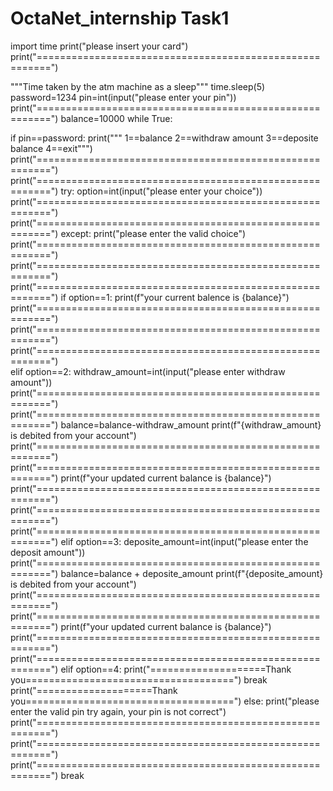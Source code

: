 # OctaNet_internship Task1


import time
print("please insert your card")
print("========================================================")

"""Time taken by the atm machine as a sleep"""
time.sleep(5)
password=1234
pin=int(input("please enter your pin"))
print("========================================================")
balance=10000
while True: 
    
 if pin==password:
     print("""
          1==balance
          2==withdraw amount
          3==deposite balance
          4==exit""")
     print("========================================================")
     print("========================================================")
     try:
         option=int(input("please enter your choice"))
         print("========================================================")
         print("========================================================") 
     except:
         print("please enter the valid choice")
         print("========================================================")
         print("========================================================")
         print("========================================================")
     if option==1:
         print(f"your current balence is {balance}")
         print("========================================================")
         print("========================================================")
         print("========================================================")     
     elif option==2:
         withdraw_amount=int(input("please enter withdraw amount"))
         print("========================================================")
         print("========================================================")
         balance=balance-withdraw_amount
         print(f"{withdraw_amount} is debited from your account")
         print("========================================================")
         print("========================================================") 
         print(f"your updated current balance is {balance}")
         print("========================================================")
         print("========================================================")
         print("========================================================")
     elif  option==3:
         deposite_amount=int(input("please enter the deposit amount"))
         print("========================================================")
         balance=balance + deposite_amount
         print(f"{deposite_amount} is debited from your account")
         print("========================================================")
         print("========================================================")
         print(f"your updated current balance is {balance}")
         print("========================================================")
         print("========================================================")
     elif option==4:
         print("====================Thank you====================================")
         break
         print("====================Thank you====================================")
 else:
     print("please enter the valid pin try again, your pin is not correct")
     print("========================================================")
     print("========================================================")
     print("========================================================")
     break

